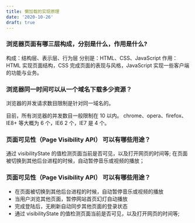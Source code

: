 ```yaml
---
title: 懒加载的实现原理
date: '2020-10-26'
draft: true
---
```


### 浏览器页面有哪三层构成，分别是什么，作用是什么?

构成：结构层、表示层、行为层
分别是：HTML、CSS、JavaScript
作用：HTML 实现页面结构，CSS 完成页面的表现与风格，JavaScript 实现一些客户端的功能与业务。

### 浏览器同一时间可以从一个域名下载多少资源？

浏览器的并发请求数目限制是针对同一域名的。

目前，所有浏览器的并发数目一般限制在 10 以内。
chrome、opera、firefox、IE8+ 等大概为 6 个，IE6 2 个，IE7 是 4 个。

### 页面可见性（Page Visibility API） 可以有哪些用途？

通过 visibilityState 的值检测页面当前是否可见，以及打开网页的时间等;
在页面被切换到其他后台进程的时候，自动暂停音乐或视频的播放；

### 页面可见性（Page Visibility API） 可以有哪些用途？

- 在页面被切换到其他后台进程的时候，自动暂停音乐或视频的播放
- 当用户浏览其他页面，暂停网站首页幻灯自动播放
- 完成登陆后，无刷新自动同步其他页面的登录状态
- 通过 visibilityState 的值检测页面当前是否可见，以及打开网页的时间等;
